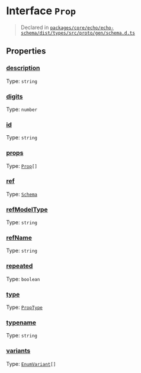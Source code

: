 # Interface `Prop`
> Declared in [`packages/core/echo/echo-schema/dist/types/src/proto/gen/schema.d.ts`]()


## Properties
### [description]()
Type: <code>string</code>



### [digits]()
Type: <code>number</code>



### [id]()
Type: <code>string</code>



### [props]()
Type: <code>[Prop](/api/@dxos/react-client/interfaces/Prop)[]</code>



### [ref]()
Type: <code>[Schema](/api/@dxos/react-client/classes/Schema)</code>



### [refModelType]()
Type: <code>string</code>



### [refName]()
Type: <code>string</code>



### [repeated]()
Type: <code>boolean</code>



### [type]()
Type: <code>[PropType](/api/@dxos/react-client/enums#PropType)</code>



### [typename]()
Type: <code>string</code>



### [variants]()
Type: <code>[EnumVariant](/api/@dxos/react-client/interfaces/EnumVariant)[]</code>



    